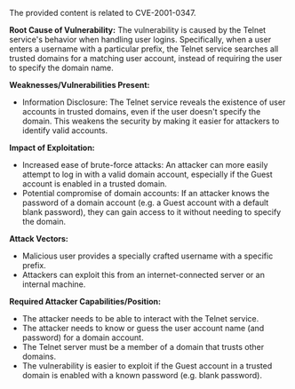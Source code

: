 The provided content is related to CVE-2001-0347.

**Root Cause of Vulnerability:**
The vulnerability is caused by the Telnet service's behavior when handling user logins. Specifically, when a user enters a username with a particular prefix, the Telnet service searches all trusted domains for a matching user account, instead of requiring the user to specify the domain name.

**Weaknesses/Vulnerabilities Present:**
- Information Disclosure: The Telnet service reveals the existence of user accounts in trusted domains, even if the user doesn't specify the domain. This weakens the security by making it easier for attackers to identify valid accounts.

**Impact of Exploitation:**
- Increased ease of brute-force attacks: An attacker can more easily attempt to log in with a valid domain account, especially if the Guest account is enabled in a trusted domain.
- Potential compromise of domain accounts: If an attacker knows the password of a domain account (e.g. a Guest account with a default blank password), they can gain access to it without needing to specify the domain.

**Attack Vectors:**
- Malicious user provides a specially crafted username with a specific prefix.
- Attackers can exploit this from an internet-connected server or an internal machine.

**Required Attacker Capabilities/Position:**
- The attacker needs to be able to interact with the Telnet service.
- The attacker needs to know or guess the user account name (and password) for a domain account.
- The Telnet server must be a member of a domain that trusts other domains.
- The vulnerability is easier to exploit if the Guest account in a trusted domain is enabled with a known password (e.g. blank password).